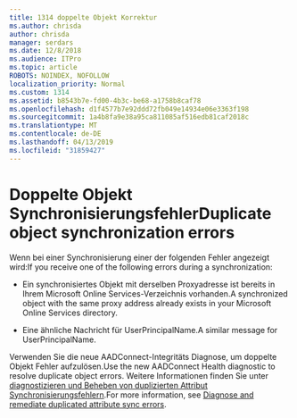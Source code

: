 ```yaml
---
title: 1314 doppelte Objekt Korrektur
ms.author: chrisda
author: chrisda
manager: serdars
ms.date: 12/8/2018
ms.audience: ITPro
ms.topic: article
ROBOTS: NOINDEX, NOFOLLOW
localization_priority: Normal
ms.custom: 1314
ms.assetid: b8543b7e-fd00-4b3c-be68-a1758b8caf78
ms.openlocfilehash: d1f4577b7e92ddd72fb049e14934e06e3363f198
ms.sourcegitcommit: 1a4b8fa9e38a95ca811085af516edb81caf2018c
ms.translationtype: MT
ms.contentlocale: de-DE
ms.lasthandoff: 04/13/2019
ms.locfileid: "31859427"
---
```

# <a name="duplicate-object-synchronization-errors"></a><span data-ttu-id="73da0-102">Doppelte Objekt Synchronisierungsfehler</span><span class="sxs-lookup"><span data-stu-id="73da0-102">Duplicate object synchronization errors</span></span>

<span data-ttu-id="73da0-103">Wenn bei einer Synchronisierung einer der folgenden Fehler angezeigt wird:</span><span class="sxs-lookup"><span data-stu-id="73da0-103">If you receive one of the following errors during a synchronization:</span></span>

- <span data-ttu-id="73da0-104">Ein synchronisiertes Objekt mit derselben Proxyadresse ist bereits in Ihrem Microsoft Online Services-Verzeichnis vorhanden.</span><span class="sxs-lookup"><span data-stu-id="73da0-104">A synchronized object with the same proxy address already exists in your Microsoft Online Services directory.</span></span>

- <span data-ttu-id="73da0-105">Eine ähnliche Nachricht für UserPrincipalName.</span><span class="sxs-lookup"><span data-stu-id="73da0-105">A similar message for UserPrincipalName.</span></span>

<span data-ttu-id="73da0-106">Verwenden Sie die neue AADConnect-Integritäts Diagnose, um doppelte Objekt Fehler aufzulösen.</span><span class="sxs-lookup"><span data-stu-id="73da0-106">Use the new AADConnect Health diagnostic to resolve duplicate object errors.</span></span> <span data-ttu-id="73da0-107">Weitere Informationen finden Sie unter [diagnostizieren und Beheben von duplizierten Attribut Synchronisierungsfehlern](https://docs.microsoft.com/azure/active-directory/hybrid/how-to-connect-health-diagnose-sync-errors).</span><span class="sxs-lookup"><span data-stu-id="73da0-107">For more information, see [Diagnose and remediate duplicated attribute sync errors](https://docs.microsoft.com/azure/active-directory/hybrid/how-to-connect-health-diagnose-sync-errors).</span></span>
